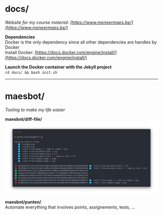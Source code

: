 # docs/
*Website for my course material: [https://www.meneermaes.be/](https://www.meneermaes.be/)*

**Dependencies**  
Docker is the only dependency since all other dependencies are handles by Docker  
Install Docker: [https://docs.docker.com/engine/install/](https://docs.docker.com/engine/install/)  

**Launch the Docker container with the Jekyll project**  
`cd docs/ && bash init.sh`  

---

# maesbot/
*Tooling to make my life easier*

**maesbot/diff-file/**  
![diff-fileTerminal output](readme/carbon.png)

**maesbot/punten/**  
Automate everything that involves points, assignements, tests, ...
